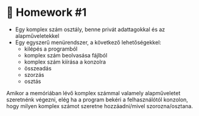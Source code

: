 # 📓 Homework #1
 - Egy komplex szám osztály, benne privát adattagokkal és az alapműveletekkel
 - Egy egyszerű menürendszer, a következő lehetőségekkel:
   - kilépés a programból
   - komplex szám beolvasása fájlból
   - komplex szám kiírása a konzolra
   - összeadás
   - szorzás
   - osztás
 
Amikor a memóriában lévő komplex számmal valamely alapműveletet szeretnénk végezni, 
elég ha a program bekéri a felhasználótól konzolon, hogy milyen komplex számot szeretne hozzáadni/mivel szorozna/osztana.
